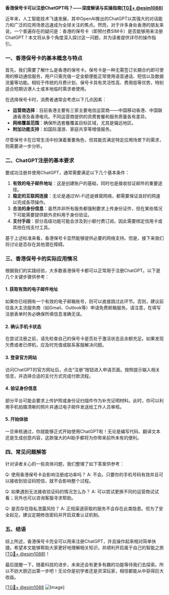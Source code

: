 **香港保号卡可以注册ChatGPT吗？——深度解读与实操指南[[TG💪+ @esim1088](https://t.me/s/esim1088)]**

近年来，人工智能技术飞速发展，其中OpenAI推出的ChatGPT以其强大的对话能力和广泛的应用场景迅速成为全球关注的焦点。然而，对于许多身处香港的朋友来说，一个普遍存在的疑问是：香港的保号卡（即预付费SIM卡）是否能够用来注册ChatGPT？本文将从多个角度深入探讨这一问题，并为读者提供详尽的操作指引。

### 一、香港保号卡的基本概念与特点

首先，我们需要了解什么是香港的保号卡。保号卡是一种无需签订长期合约即可使用的移动通信服务，用户只需充值一定金额便能正常使用语音通话、短信以及数据流量等功能。相较于传统的月费计划，保号卡具有灵活性高、费用低等优势，特别适合短期访港人士或本地临时需求者使用。

在选择保号卡时，消费者通常会考虑以下几点因素：
- **运营商选择**：目前香港主要有三家主要电信运营商——中国移动香港、中国联通香港及香港电讯。不同运营商提供的资费套餐和服务质量各有差异。
- **网络覆盖范围**：确保所选套餐覆盖目标区域，尤其是偏远地区。
- **附加功能支持**：如国际漫游、家庭共享等增值服务。

尽管保号卡在日常生活中扮演着重要角色，但其能否满足特定应用场景下的需求，则需要进一步分析。

### 二、ChatGPT注册的基本要求

要成功注册并使用ChatGPT，通常需要满足以下几个基本条件：
1. **有效的电子邮件地址**：这是创建账户的基础，同时也是接收验证邮件的重要途径。
2. **稳定的互联网连接**：无论是通过Wi-Fi还是蜂窝网络，都需要保证良好的网速以完成各项操作。
3. **合法的身份信息**：虽然并非所有服务都强制要求上传身份证件，但在某些情况下可能需要提供额外资料用于身份验证。
4. **支付手段**：部分高级功能可能会涉及到小额付费订阅，因此需要绑定信用卡或其他在线支付工具。

基于上述标准来看，香港保号卡显然能够提供必要的网络支持。但是，接下来我们将讨论是否存在其他潜在障碍。

### 三、香港保号卡的实际应用情况

根据我们的实践经验，大多数香港保号卡都可以正常用于注册ChatGPT。以下是几个关键步骤供参考：

#### 1. 获取有效的电子邮件地址
如果你已经拥有一个有效的电子邮箱账号，则可以直接跳过此环节。否则，建议前往各大主流服务商（如Gmail、Outlook等）申请免费邮箱服务。请注意，在填写注册表单时务必确保所填信息准确无误。

#### 2. 确认手机卡状态
在尝试注册之前，请先检查自己的保号卡是否处于激活状态且余额充足。如果发现欠费或者已停机，应及时充值或联系客服解决问题。

#### 3. 登录官方网站
访问ChatGPT的官方网址后，点击“注册”按钮进入申请页面。按照提示输入相关信息，并选择合适的支付方式完成付款流程。

#### 4. 验证身份信息
部分平台可能会要求上传护照或身份证扫描件作为补充证明材料。此时，你可以利用手机拍摄清晰的照片并通过电子邮件发送给工作人员审核。

#### 5. 开始体验
一旦审核通过，你就能够正式开始使用ChatGPT啦！无论是编写代码、翻译文本还是生成创意内容，这款强大的AI助手都将为你带来前所未有的便利。

### 四、常见问题解答

针对读者关心的一些具体问题，我们整理了如下答案供参考：

Q: 使用香港保号卡会影响注册成功率吗？
A: 不会。只要你的手机号码有效并且可以接收到验证码短信，就不会影响整个过程。

Q: 如果遇到无法接收验证码的情况怎么办？
A: 可以尝试更换不同的运营商试试看；另外也可以咨询客服寻求帮助。

Q: 是否存在隐私泄露风险？
A: 正规渠道获取的服务不会存在此类隐患。但为了安全起见，建议定期修改密码并开启双重认证机制。

### 五、结语

综上所述，香港保号卡完全可以用来注册ChatGPT，并且操作起来相对简单快捷。希望本文能够帮助大家更好地理解相关知识，并顺利开启属于自己的智能之旅[[TG💪+ @esim1088](https://t.me/s/esim1088)]！

最后提醒一下，随着科技的进步，未来还会有更多有趣的功能等待我们去探索。所以不妨大胆迈出第一步吧！无论你是初学者还是资深玩家，相信都能从中获得巨大收益。

[[TG💪+ @esim1088](https://t.me/s/esim1088) ![Image](https://i.postimg.cc/4NQfJmqS/Snipaste-2025-05-13-00-14-12.png)]